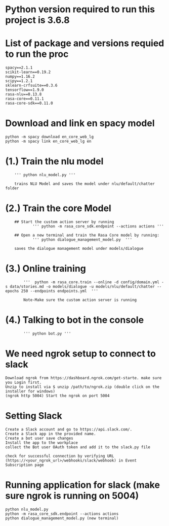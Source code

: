 # Python version required to run this project is 3.6.8
# List of package and versions requied to run the proc
	spacy==2.1.1
	scikit-learn==0.19.2
	numpy==1.16.2
	scipy==1.2.1
	sklearn-crfsuite==0.3.6
	tensorflow==1.9.0
	rasa-nlu==0.13.8
	rasa-core==0.11.1
	rasa-core-sdk==0.11.0

# Download and link en spacy model
	python -m spacy download en_core_web_lg
	python -m spacy link en_core_web_lg en

# (1.) Train the nlu model
		''' python nlu_model.py '''
		
		trains NLU Model and saves the model under nlu/default/chatter folder 
		

# (2.) Train the core Model
		## Start the custom action server by running
				''' python -m rasa_core_sdk.endpoint --actions actions '''
				
		## Open a new terminal and train the Rasa Core model by running:
				''' python dialogue_management_model.py  '''
		
		saves the dialogue management model under models/dialogue
				
# (3.) Online training
			'''  python -m rasa_core.train --online -d config/domain.yml -s data/stories.md -o models/dialogue -u models/nlu/default/chatter --epochs 250 --endpoints endpoints.yml  '''
			
			Note-Make sure the custom action server is running
			
# (4.) Talking to bot in the console
			''' python bot.py '''
	
# We need ngrok setup to connect to slack
	Download ngrok from https://dashboard.ngrok.com/get-starte. make sure you Login first.
	Unzip to install via $ unzip /path/to/ngrok.zip (double click on the installer for windows)
	(ngrok http 5004) Start the ngrok on port 5004
	
# Setting Slack

	Create a Slack account and go to https://api.slack.com/.
	Create a Slack app in the provided name.
	Create a bot user save changes
	Install the app to the workplace
	collect the Bot user OAuth token and add it to the slack.py file
	
	check for successful connection by verifying URL (https://<your_ngrok_url>/webhooks/slack/webhook) in Event Subscription page
	
# Running application for slack (make sure ngrok is running on 5004)
	python nlu_model.py
	python -m rasa_core_sdk.endpoint --actions actions
	python dialogue_management_model.py (new terminal)
	
	
